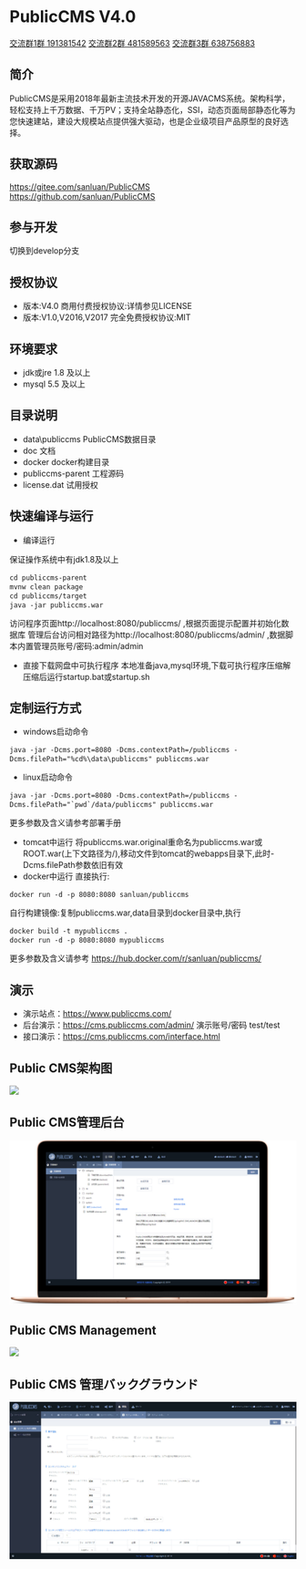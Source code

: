 # PublicCMS V4.0

<a target="_blank" href="//shang.qq.com/wpa/qunwpa?idkey=89ffe8cd3abc04f6794965a330b0a278fdbc31f53e46fd5ee1c4f54ed43a6b28">交流群1群 191381542</a>
<a target="_blank" href="//shang.qq.com/wpa/qunwpa?idkey=088c921c4eb74328eef0192bac1e63c7228eb31b0524a373d40cdd907ddd2d3c">交流群2群 481589563</a>
<a target="_blank" href="//shang.qq.com/wpa/qunwpa?idkey=8b1c7e07973d9f9553c0b8d5f8410107c02456bf6b4674dc7e4d113266ee8e03">交流群3群 638756883</a>

## 简介

PublicCMS是采用2018年最新主流技术开发的开源JAVACMS系统。架构科学，轻松支持上千万数据、千万PV；支持全站静态化，SSI，动态页面局部静态化等为您快速建站，建设大规模站点提供强大驱动，也是企业级项目产品原型的良好选择。

## 获取源码

https://gitee.com/sanluan/PublicCMS
https://github.com/sanluan/PublicCMS

## 参与开发

切换到develop分支

## 授权协议

* 版本:V4.0 商用付费授权协议:详情参见LICENSE
* 版本:V1.0,V2016,V2017 完全免费授权协议:MIT

## 环境要求

* jdk或jre 1.8 及以上
* mysql 5.5 及以上

## 目录说明

* data\publiccms	PublicCMS数据目录
* doc			文档
* docker  docker构建目录
* publiccms-parent	工程源码
* license.dat 试用授权

## 快速编译与运行

* 编译运行

保证操作系统中有jdk1.8及以上
```
cd publiccms-parent
mvnw clean package
cd publiccms/target
java -jar publiccms.war
```
访问程序页面http://localhost:8080/publiccms/ ,根据页面提示配置并初始化数据库
管理后台访问相对路径为http://localhost:8080/publiccms/admin/ ,数据脚本内置管理员账号/密码:admin/admin
* 直接下载网盘中可执行程序
本地准备java,mysql环境,下载可执行程序压缩解压缩后运行startup.bat或startup.sh

## 定制运行方式

* windows启动命令

```
java -jar -Dcms.port=8080 -Dcms.contextPath=/publiccms -Dcms.filePath="%cd%\data\publiccms" publiccms.war
```
* linux启动命令
```
java -jar -Dcms.port=8080 -Dcms.contextPath=/publiccms -Dcms.filePath="`pwd`/data/publiccms" publiccms.war
```
更多参数及含义请参考部署手册

* tomcat中运行
将publiccms.war.original重命名为publiccms.war或ROOT.war(上下文路径为/),移动文件到tomcat的webapps目录下,此时-Dcms.filePath参数依旧有效
* docker中运行
直接执行:
```
docker run -d -p 8080:8080 sanluan/publiccms

```
自行构建镜像:复制publiccms.war,data目录到docker目录中,执行
```
docker build -t mypubliccms .
docker run -d -p 8080:8080 mypubliccms

```
更多参数及含义请参考 https://hub.docker.com/r/sanluan/publiccms/

## 演示

* 演示站点：https://www.publiccms.com/
* 后台演示：https://cms.publiccms.com/admin/ 演示账号/密码 test/test
* 接口演示：https://cms.publiccms.com/interface.html


## Public CMS架构图

![](doc/structure.png)

## Public CMS管理后台

![](doc/management.png)

## Public CMS Management

![](doc/management_en.png)

## Public CMS 管理バックグラウンド

![](doc/management_ja.png)